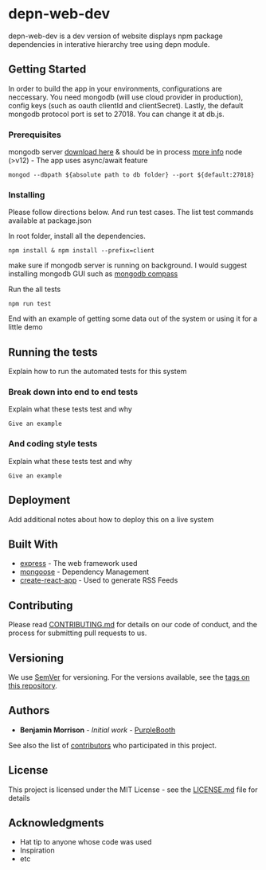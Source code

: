 # depn-web-dev

depn-web-dev is a dev version of website displays npm package dependencies in interative hierarchy tree using depn module.

## Getting Started

In order to build the app in your environments, configurations are neccessary. You need mongodb (will use cloud provider in production), config keys (such as oauth clientId and clientSecret). Lastly, the default mongodb protocol port is set to 27018. You can change it at db.js.

### Prerequisites

mongodb server [download here](https://www.mongodb.com/download-center/community) & should be in process [more info](https://docs.mongodb.com/manual/tutorial/manage-mongodb-processes/)
node (>v12) - The app uses async/await feature

```
mongod --dbpath ${absolute path to db folder} --port ${default:27018}
```

### Installing

Please follow directions below. And run test cases. The list test commands available at package.json

In root folder, install all the dependencies.

```
npm install & npm install --prefix=client
```

make sure if mongodb server is running on background. I would suggest installing mongodb GUI such as [mongodb compass](https://www.mongodb.com/products/compass)

Run the all tests
```
npm run test
```

End with an example of getting some data out of the system or using it for a little demo

## Running the tests

Explain how to run the automated tests for this system

### Break down into end to end tests

Explain what these tests test and why

```
Give an example
```

### And coding style tests

Explain what these tests test and why

```
Give an example
```

## Deployment

Add additional notes about how to deploy this on a live system

## Built With

* [express](expressjs.com) - The web framework used
* [mongoose](mongoosejs.com) - Dependency Management
* [create-react-app](https://facebook.github.io/create-react-app/) - Used to generate RSS Feeds

## Contributing

Please read [CONTRIBUTING.md](https://gist.github.com/PurpleBooth/b24679402957c63ec426) for details on our code of conduct, and the process for submitting pull requests to us.

## Versioning

We use [SemVer](http://semver.org/) for versioning. For the versions available, see the [tags on this repository](https://github.com/your/project/tags). 

## Authors

* **Benjamin Morrison** - *Initial work* - [PurpleBooth](https://github.com/PurpleBooth)

See also the list of [contributors](https://github.com/your/project/contributors) who participated in this project.

## License

This project is licensed under the MIT License - see the [LICENSE.md](LICENSE.md) file for details

## Acknowledgments

* Hat tip to anyone whose code was used
* Inspiration
* etc
